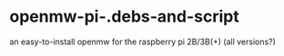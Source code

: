 # openmw-pi-.debs-and-script
an easy-to-install openmw for the raspberry pi 2B/3B(+) (all versions?)
